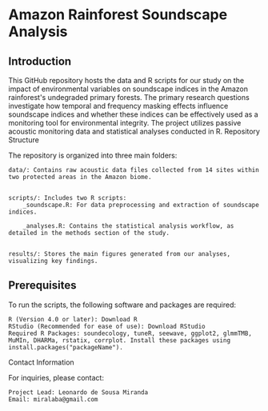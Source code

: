 # Amazon Rainforest Soundscape Analysis


## Introduction

This GitHub repository hosts the data and R scripts for our study on the impact of environmental variables on soundscape indices in the Amazon rainforest's undegraded primary forests. The primary research questions investigate how temporal and frequency masking effects influence soundscape indices and whether these indices can be effectively used as a monitoring tool for environmental integrity. The project utilizes passive acoustic monitoring data and statistical analyses conducted in R.
Repository Structure

The repository is organized into three main folders:

    data/: Contains raw acoustic data files collected from 14 sites within two protected areas in the Amazon biome.
    
    
    scripts/: Includes two R scripts:
        _soundscape.R: For data preprocessing and extraction of soundscape indices.
        
        _analyses.R: Contains the statistical analysis workflow, as detailed in the methods section of the study.
        
        
    results/: Stores the main figures generated from our analyses, visualizing key findings.

## Prerequisites

To run the scripts, the following software and packages are required:

    R (Version 4.0 or later): Download R
    RStudio (Recommended for ease of use): Download RStudio
    Required R Packages: soundecology, tuneR, seewave, ggplot2, glmmTMB, MuMIn, DHARMa, rstatix, corrplot. Install these packages using install.packages("packageName").

Contact Information

For inquiries, please contact:

    Project Lead: Leonardo de Sousa Miranda
    Email: miralaba@gmail.com
